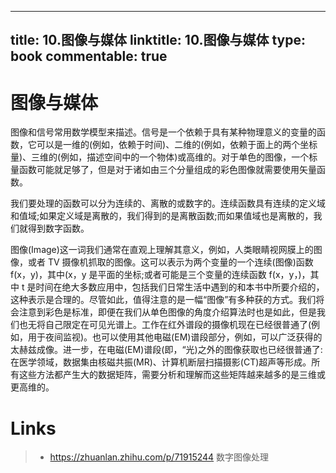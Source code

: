 
---
title: 10.图像与媒体
linktitle: 10.图像与媒体
type: book
commentable: true
---

# 图像与媒体

图像和信号常用数学模型来描述。信号是一个依赖于具有某种物理意义的变量的函数，它可以是一维的(例如，依赖于时间)、二维的(例如，依赖于面上的两个坐标量)、三维的(例如，描述空间中的一个物体)或高维的。对于单色的图像，一个标量函数可能就足够了，但是对于诸如由三个分量组成的彩色图像就需要使用矢量函数。

我们要处理的函数可以分为连续的、离散的或数字的。连续函数具有连续的定义域和值域;如果定义域是离散的，我们得到的是离散函数;而如果值域也是离散的，我们就得到数字函数。

图像(Image)这一词我们通常在直观上理解其意义，例如，人类眼睛视网膜上的图像，或者 TV 摄像机抓取的图像。这可以表示为两个变量的一个连续(图像)函数 f(x，y)，其中(x，y 是平面的坐标;或者可能是三个变量的连续函数 f(x，y，)，其中 t 是时间在绝大多数应用中，包括我们日常生活中遇到的和本书中所要介绍的，这种表示是合理的。尽管如此，值得注意的是一幅“图像”有多种获的方式。我们将会注意到彩色是标准，即便在我们从单色图像的角度介绍算法时也是如此，但是我们也无将自己限定在可见光谱上。工作在红外谱段的摄像机现在已经很普通了(例如，用于夜间监视)。也可以使用其他电磁(EM)谱段部分，例如，可以广泛获得的太赫兹成像。进一步，在电磁(EM)谱段(即，“光)之外的图像获取也已经很普通了:在医学领域，数据集由核磁共振(MR)、计算机断层扫描摄影(CT)超声等形成。所有这些方法都产生大的数据矩阵，需要分析和理解而这些矩阵越来越多的是三维或更高维的。

# Links

> - https://zhuanlan.zhihu.com/p/71915244 数字图像处理

    